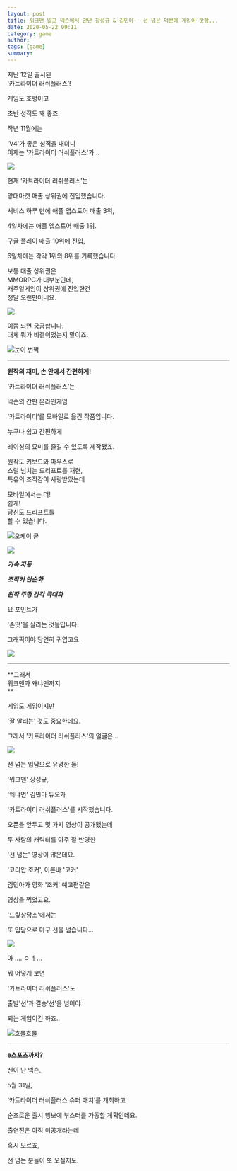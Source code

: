 ```yaml
---
layout: post
title: 워크맨 말고 넥슨에서 만난 장성규 & 김민아 - 선 넘은 덕분에 게임이 핫함...
date: 2020-05-22 09:11
category: game
author: 
tags: [game]
summary: 
---
```



지난 12일 출시된  
‘카트라이더 러쉬플러스’!

  

게임도 호평이고

초반 성적도 꽤 좋죠.

  

작년 11월에는

'V4'가 좋은 성적을 내더니  
이제는 '카트라이더 러쉬플러스'가...

![](https://img1.daumcdn.net/thumb/R720x0/?fname=https%3A%2F%2Ft1.daumcdn.net%2Fliveboard%2Fpnn%2Fd352aad26adb4fcc8385ef59069c1873.JPG)

현재 ‘카트라이더 러쉬플러스’는

양대마켓 매출 상위권에 진입했습니다.

  

서비스 하루 만에 애플 앱스토어 매출 3위,

4일차에는 애플 앱스토어 매출 1위.

구글 플레이 매출 10위에 진입,

6일차에는 각각 1위와 8위를 기록했습니다.

  

보통 매출 상위권은  
MMORPG가 대부분인데,  
캐주얼게임이 상위권에 진입한건  
정말 오랜만이네요.

![](https://img1.daumcdn.net/thumb/R720x0/?fname=https%3A%2F%2Ft1.daumcdn.net%2Fliveboard%2Fpnn%2F63a48098f49345e7b806a92e2e0aae3c.jpg)

이쯤 되면 궁금합니다.  
대체 뭐가 비결이었는지 말이죠.

![눈이 번쩍](https://t1.daumcdn.net/liveboard/emoticon/kakaofriends/v1/niniz3/11.gif)

----------

**원작의 재미, 손 안에서 간편하게!**

‘카트라이더 러쉬플러스’는

넥슨의 간판 온라인게임

‘카트라이더’를 모바일로 옮긴 작품입니다.

  

누구나 쉽고 간편하게

레이싱의 묘미를 즐길 수 있도록 제작됐죠.

  

원작도 키보드와 마우스로  
스릴 넘치는 드리프트를 재현,  
특유의 조작감이 사랑받았는데  
  

모바일에서는 더!  
쉽게!  
당신도 드리프트를  
할 수 있습니다.  
  

![오케이 굳](https://t1.daumcdn.net/liveboard/emoticon/kakaofriends/v1/niniz3/16.gif)

![](https://img1.daumcdn.net/thumb/R720x0/?fname=https%3A%2F%2Ft1.daumcdn.net%2Fliveboard%2Fpnn%2Ffb515aa8129740c3af60f654eb28ccc7.JPG)

_**가속 자동**_

_**조작키 단순화**_

_**원작 주행 감각 극대화**_

  

요 포인트가

'손맛'을 살리는 것들입니다.  
  
그래픽이야 당연히 귀엽고요.

![](https://img1.daumcdn.net/thumb/R720x0/?fname=https%3A%2F%2Ft1.daumcdn.net%2Fliveboard%2Fpnn%2F99384bdf93d8447fb017ad24f5912a15.jpg)

----------

**그래서  
워크맨과 왜냐맨까지  
**

게임도 게임이지만

'잘 알리는' 것도 중요한데요.

  

그래서 '카트라이더 러쉬플러스'의 얼굴은...

![](https://img1.daumcdn.net/thumb/R720x0/?fname=https%3A%2F%2Ft1.daumcdn.net%2Fliveboard%2Fpnn%2F9c74d093c3704b7d90921c9cc889d82d.JPG)

선 넘는 입담으로 유명한 둘!

  

'워크맨' 장성규,

'왜냐면' 김민아 듀오가

'카트라이더 러쉬플러스'를 시작했습니다.

  

오픈을 앞두고 몇 가지 영상이 공개됐는데

두 사람의 캐릭터를 아주 잘 반영한

'선 넘는' 영상이 많은데요.

  

'코리안 조커', 이른바 '코커'

김민아가 영화 '조커' 예고편같은

영상을 찍었고요.

  

'드맆상담소'에서는

또 입담으로 마구 선을 넘습니다...

![](https://img1.daumcdn.net/thumb/R720x0/?fname=https%3A%2F%2Ft1.daumcdn.net%2Fliveboard%2Fpnn%2F8da91c9bc0ba4c57a00dfc8cab3773d7.jpg)

아 .... ㅇ ㅖ...  

뭐 어떻게 보면

'카트라이더 러쉬플러스'도

출발'선'과 결승'선'을 넘어야

되는 게임이긴 하죠..

![흐물흐물](https://t1.daumcdn.net/liveboard/emoticon/kakaofriends/v1/niniz2/22.gif)

----------

**e스포츠까지?**

신이 난 넥슨.

5월 31일,

‘카트라이더 러쉬플러스 슈퍼 매치’를 개최하고

순조로운 출시 행보에 부스터를 가동할 계획인데요.

  

출연진은 아직 미공개라는데

혹시 모르죠,

선 넘는 분들이 또 오실지도.